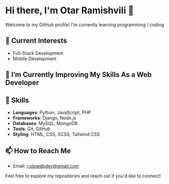 # Hi there, I'm Otar Ramishvili 👋

Welcome to my GitHub profile! I'm currently learning programming / coding

## 🔭 Current Interests

- Full-Stack Development
- Mobile Development

## 🌱 I’m Currently Improving My Skills As a Web Developer

## 🚀 Skills

- **Languages**: Python, JavaScript, PHP
- **Frameworks**: Django, Node.js
- **Databases**: MySQL, MongoDB
- **Tools**: Git, GitHub
- **Styling**: HTML, CSS, SCSS, Tailwind CSS

## 📫 How to Reach Me

- Email: [r.otowebdev@gmail.com](mailto:r.otowebdev@gmail.com)

Feel free to explore my repositories and reach out if you'd like to connect!
